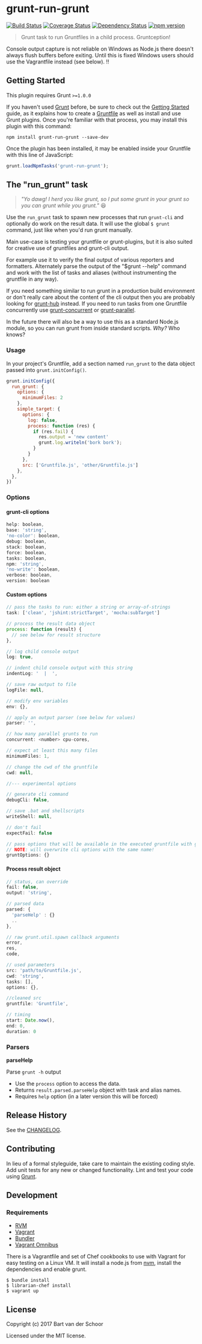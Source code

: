 # grunt-run-grunt

[![Build Status](https://travis-ci.org/Bartvds/grunt-run-grunt.svg?branch=master)](http://travis-ci.org/Bartvds/grunt-run-grunt)
[![Coverage Status](https://coveralls.io/repos/github/Bartvds/grunt-run-grunt/badge.svg?branch=master)](https://coveralls.io/github/Bartvds/grunt-run-grunt?branch=master)
[![Dependency Status](https://david-dm.org/Bartvds/grunt-run-grunt.svg)](https://david-dm.org/Bartvds/grunt-run-grunt.svg)
[![npm version](https://badge.fury.io/js/grunt-run-grunt.svg)](http://badge.fury.io/js/grunt-run-grunt)


> Grunt task to run Gruntfiles in a child process. Gruntception!

Console output capture is not reliable on Windows as Node.js there doesn't always flush buffers before exiting. Until this is fixed Windows users should use the Vagrantfile instead (see below). :bangbang:


## Getting Started
This plugin requires Grunt `>=1.0.0`

If you haven't used [Grunt](http://gruntjs.com/) before, be sure to check out the [Getting Started](http://gruntjs.com/getting-started) guide, as it explains how to create a [Gruntfile](http://gruntjs.com/sample-gruntfile) as well as install and use Grunt plugins. Once you're familiar with that process, you may install this plugin with this command:

```shell
npm install grunt-run-grunt --save-dev
```

Once the plugin has been installed, it may be enabled inside your Gruntfile with this line of JavaScript:

```js
grunt.loadNpmTasks('grunt-run-grunt');
```


## The "run_grunt" task

> *"Yo dawg! I herd you like grunt, so I put some grunt in your grunt so you can grunt while you grunt."* :laughing:

Use the `run_grunt` task to spawn new processes that run `grunt-cli` and optionally do work on the result data. It will use the global `$ grunt` command, just like when you'd run grunt manually.

Main use-case is testing your gruntfile or grunt-plugins, but it is also suited for creative use of gruntfiles and grunt-cli output. 

For example use it to verify the final output of various reporters and formatters. Alternately parse the output of the "$grunt --help" command and work with the list of tasks and aliases (without instrumenting the gruntfile in any way).

If you need something similar to run grunt in a production build environment or don't really care about the content of the cli output then you are probably looking for [grunt-hub](https://github.com/shama/grunt-hub) instead. If you need to run tasks from one Gruntfile concurrently use [grunt-concurrent](https://github.com/sindresorhus/grunt-concurrent) or [grunt-parallel](https://github.com/iammerrick/grunt-parallel).

In the future there will also be a way to use this as a standard Node.js module, so you can run grunt from inside standard scripts. *Why?* Who knows?

### Usage

In your project's Gruntfile, add a section named `run_grunt` to the data object passed into `grunt.initConfig()`.

```js
grunt.initConfig({
  run_grunt: {
    options: {
      minimumFiles: 2
    },
    simple_target: {
      options: {
        log: false,
        process: function (res) {
          if (res.fail) {
            res.output = 'new content'
            grunt.log.writeln('bork bork');
          }
        }
      },
      src: ['Gruntfile.js', 'other/Gruntfile.js']
    },
  },
})
```
### Options

#### grunt-cli options 

```js
help: boolean,
base: 'string',
'no-color': boolean,
debug: boolean,
stack: boolean,
force: boolean,
tasks: boolean,
npm: 'string',
'no-write': boolean,
verbose: boolean,
version: boolean
```

#### Custom options

```js
// pass the tasks to run: either a string or array-of-strings
task: ['clean', 'jshint:strictTarget', 'mocha:subTarget']

// process the result data object
process: function (result) {
  // see below for result structure
},

// log child console output
log: true,

// indent child console output with this string
indentLog: '  |  ',

// save raw output to file
logFile: null,

// modify env variables
env: {},

// apply an output parser (see below for values)
parser: '',

// how many parallel grunts to run
concurrent: <number> cpu-cores,

// expect at least this many files
minimumFiles: 1,

// change the cwd of the gruntfile
cwd: null,

//--- experimental options

// generate cli command
debugCli: false,

// save .bat and shellscripts
writeShell: null,

// don't fail
expectFail: false

// pass options that will be available in the executed gruntfile with grunt.option('myOption')
// NOTE: will overwrite cli options with the same name!
gruntOptions: {}
```

#### Process result object

```js
// status, can override
fail: false,
output: 'string',

// parsed data
parsed: {
  'parseHelp' : {}
  ..
},

// raw grunt.util.spawn callback arguments
error,
res,
code,

// used parameters
src: 'path/to/Gruntfile.js',
cwd: 'string',
tasks: [],
options: {},

//cleaned src
gruntfile: 'Gruntfile',

// timing
start: Date.now(),
end: 0,
duration: 0
```

### Parsers

**parseHelp**

Parse `grunt -h` output

* Use the `process` option to access the data.
* Returns `result.parsed.parseHelp` object with task and alias names.
* Requires `help` option (in a later version this will be forced)


## Release History

See the [CHANGELOG](/CHANGELOG).


## Contributing

In lieu of a formal styleguide, take care to maintain the existing coding style. Add unit tests for any new or changed functionality. Lint and test your code using [Grunt](http://gruntjs.com/).


## Development

### Requirements

  - [RVM](https://rvm.io/)  
  - [Vagrant](https://www.vagrantup.com/)  
  - [Bundler](http://bundler.io/)  
  - [Vagrant Omnibus](https://github.com/chef/vagrant-omnibus)  

There is a Vagrantfile and set of Chef cookbooks to use with Vagrant for easy testing on a Linux VM. It will install a node.js from [nvm](https://github.com/creationix/nvm), install the dependencies and enable grunt.  

```
$ bundle install
$ librarian-chef install
$ vagrant up
```


## License

Copyright (c) 2017 Bart van der Schoor

Licensed under the MIT license.
